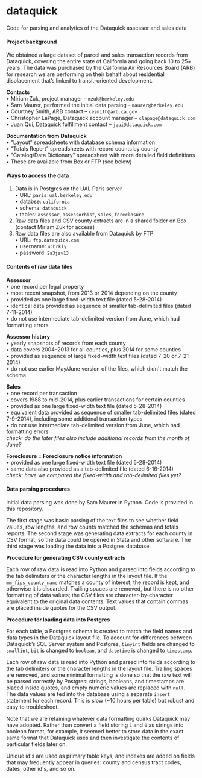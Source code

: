 dataquick
=========

Code for parsing and analytics of the Dataquick assessor and sales data

#### Project background

We obtained a large dataset of parcel and sales transaction records from Dataquick, covering the entire state of California and going back 10 to 25+ years. The data was purchased by the California Air Resources Board (ARB) for research we are performing on their behalf about residential displacement that’s linked to transit-oriented development.

**Contacts**  
• Miriam Zuk, project manager – `mzuk@berkeley.edu`  
• Sam Maurer, performed the initial data parsing – `maurer@berkeley.edu`  
• Courtney Smith, ARB contact – `cesmith@arb.ca.gov`  
• Christopher LaPage, Dataquick account manager – `clapage@dataquick.com`  
• Juan Qui, Dataquick fulfillment contact – `jqui@dataquick.com`  

**Documentation from Dataquick**  
• "Layout" spreadsheets with database schema information  
• "Totals Report" spreadsheets with record counts by county  
• "Catalog/Data Dictionary" spreadsheet with more detailed field definitions  
• These are available from Box or FTP (see below)  

#### Ways to access the data

1. Data is in Postgres on the UAL Paris server  
• URL: `paris.ual.berkeley.edu`  
• databse: `california`  
• schema: `dataquick`  
• tables: `assessor`, `assessorhist`, `sales`, `foreclosure`
2. Raw data files and CSV county extracts are in a shared folder on Box (contact Miriam Zuk for access)
3. Raw data files are also available from Dataquick by FTP  
• URL: `ftp.dataquick.com`  
• username: `ucbrkly`  
• password: `2a3jsv13`

#### Contents of raw data files

**Assessor**  
• one record per legal property  
• most recent snapshot, from 2013 or 2014 depending on the county  
• provided as one large fixed-width text file (dated 5-28-2014)  
• identical data provided as sequence of smaller tab-delimited files (dated 7-11-2014)  
• do not use intermediate tab-delimited version from June, which had formatting errors

**Assessor history**  
• yearly snapshots of records from each county  
• data covers 2004–2013 for all counties, plus 2014 for some counties  
• provided as sequence of large fixed-width text files (dated 7-20 or 7-21-2014)  
• do not use earlier May/June version of the files, which didn't match the schema

**Sales**  
• one record per transaction  
• covers 1988 to mid-2014, plus earlier transactions for certain counties  
• provided as one large fixed-width text file (dated 5-28-2014)  
• equivalent data provided as sequence of smaller tab-delimited files (dated 7-9-2014), including some additional transaction types  
• do not use intermediate tab-delimited version from June, which had formatting errors  
*check: do the later files also include additional records from the month of June?*

**Foreclosure = Foreclosure notice information**  
• provided as one large fixed-width text file (dated 5-28-2014)  
• same data also provided as a tab-delimited file (dated 6-16-2014)  
*check: have we compared the fixed-width and tab-delimited files yet?*

#### Data parsing procedures

Initial data parsing was done by Sam Maurer in Python. Code is provided in this repository. 

The first stage was basic parsing of the text files to see whether field values, row lengths, and row counts matched the schemas and totals reports. The second stage was generating data extracts for each county in CSV format, so the data could be opened in Stata and other software. The third stage was loading the data into a Postgres database. 

**Procedure for generating CSV county extracts**

Each row of raw data is read into Python and parsed into fields according to the tab delimiters or the character lengths in the layout file. If the `mm_fips_county_name` matches a county of interest, the record is kept, and otherwise it is discarded. Trailing spaces are removed, but there is no other formatting of data values; the CSV files are character-by-character equivalent to the original data contents. Text values that contain commas are placed inside quotes for the CSV output.

**Procedure for loading data into Postgres**

For each table, a Postgres schema is created to match the field names and data types in the Dataquick layout file. To account for differences between Dataquick’s SQL Server system and Postgres, `tinyint` fields are changed to `smallint`, `bit` is changed to `boolean`, and `datetime` is changed to `timestamp`. 

Each row of raw data is read into Python and parsed into fields according to the tab delimiters or the character lengths in the layout file. Trailing spaces are removed, and some minimal formatting is done so that the raw text will be parsed correctly by Postgres: strings, booleans, and timestamps are placed inside quotes, and empty numeric values are replaced with `null`. The data values are fed into the database using a separate `insert` statement for each record. This is slow (~10 hours per table) but robust and easy to troubleshoot. 

Note that we are retaining whatever data formatting quirks Dataquick may have adopted. Rather than convert a field storing `1` and `0` as strings into boolean format, for example, it seemed better to store data in the exact same format that Dataquick uses and then investigate the contents of particular fields later on. 

Unique id's are used as primary table keys, and indexes are added on fields that may frequently appear in queries: county and census tract codes, dates, other id's, and so on. 
